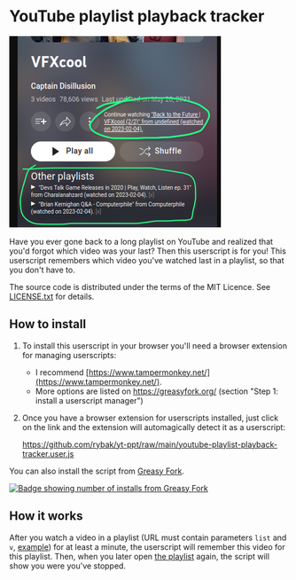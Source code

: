 # YouTube playlist playback tracker

![Demonstration of the userscript "YouTube: playlists playback tracker" on playlist "VFXcool" of the YouTube channel "Captain Disillusion".](images/yt-ppt-VFXcool.png)

Have you ever gone back to a long playlist on YouTube and realized that you'd
forgot which video was your last?  Then this userscript is for you!  This
userscript remembers which video you've watched last in a playlist, so that you
don't have to.

The source code is distributed under the terms of the MIT Licence.  See
[LICENSE.txt](LICENSE.txt) for details.

## How to install

1. To install this userscript in your browser you'll need a browser extension
   for managing userscripts:

   - I recommend [https://www.tampermonkey.net/](https://www.tampermonkey.net/).
   - More options are listed on <https://greasyfork.org/> (section "Step 1:
     install a userscript manager")

2. Once you have a browser extension for userscripts installed, just click on
   the link and the extension will automagically detect it as a userscript:

   https://github.com/rybak/yt-ppt/raw/main/youtube-playlist-playback-tracker.user.js

You can also install the script from [Greasy Fork][greasyfork].

[![Badge showing number of installs from Greasy Fork](https://img.shields.io/badge/dynamic/json?style=flat&color=670000&label=Greasy%20Fork&query=total_installs&suffix=%20installs&url=https%3A%2F%2Fgreasyfork.org%2Fscripts%2F459412.json)](https://greasyfork.org/en/scripts/459412-youtube-playlists-playback-tracker)

## How it works

After you watch a video in a playlist (URL must contain parameters `list` and
`v`, [example][BackToTheFuture2]) for at least a minute, the userscript will
remember this video for this playlist.  Then, when you later open [the
playlist][VFXcool] again, the script will show you were you've stopped.

[greasyfork]: https://greasyfork.org/en/scripts/459412-youtube-playlists-playback-tracker "Install via Greasy Fork"
[BackToTheFuture2]: https://www.youtube.com/watch?v=rhNDsPMaK_A&list=PLQlvLOFtrgKbQrKzRS_B-UYjEjX10LZNl "Video 'Back to the Future | VFXcool (2/2)' from Captain Disillusion"
[VFXcool]: https://www.youtube.com/playlist?list=PLQlvLOFtrgKbQrKzRS_B-UYjEjX10LZNl "Playlist VFXcool from Captain Disillusion"
[Wikipedia]: https://en.wikipedia.org/wiki/Userscript "English Wikipedia article 'Userscript'"
